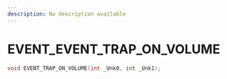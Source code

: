 ```yaml
---
description: No description available 
---
```


# EVENT\_EVENT_TRAP_ON_VOLUME

```cpp
void EVENT_TRAP_ON_VOLUME(int _Unk0, int _Unk1);
```